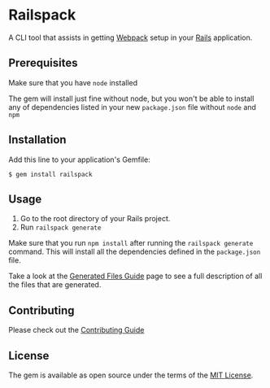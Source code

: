 # Railspack

A CLI tool that assists in getting [Webpack](https://webpack.github.io/) setup
in your [Rails](http://rubyonrails.org/) application.

## Prerequisites

Make sure that you have `node` installed

The gem will install just fine without node, but you won't be able to
install any of dependencies listed in your new `package.json` file without
`node` and `npm`

## Installation

Add this line to your application's Gemfile:

```
$ gem install railspack
```

## Usage

1. Go to the root directory of your Rails project.
2. Run `railspack generate`

Make sure that you run `npm install` after running the `railspack generate`
command. This will install all the dependencies defined in the `package.json`
file.

Take a look at the [Generated Files Guide](docs/generated_files.md) page to see
a full description of all the files that are generated.

## Contributing

Please check out the [Contributing Guide](docs/contributing.md)

## License

The gem is available as open source under the terms of the [MIT License](http://opensource.org/licenses/MIT).
